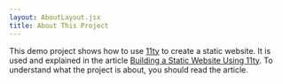 ```yaml
---
layout: AboutLayout.jsx
title: About This Project
---
```


This demo project shows how to use [11ty](https://11ty.dev) to create a static website. It is used and explained in the article [Building a Static Website Using 11ty](https://joakimkemeny.com/writing/2022-10-06-building-a-website-using-11ty/). To understand what the project is about, you should read the article.
